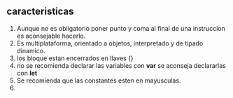 ## caracteristicas

1. Aunque no es obligatorio poner punto y coma al final de una instruccion es aconsejable hacerlo.
2. Es multiplataforma, orientado a objetos, interpretado y de tipado dinamico.
3. los bloque estan encerrados en llaves {}
4. no se recomienda declarar las variables con **var** se aconseja declararlas con **let**
5. Se recomienda que las constantes esten en mayusculas.
6. 